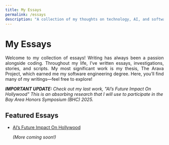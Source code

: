 ```yaml
---
title: My Essays
permalink: /essays
description: "A collection of my thoughts on technology, AI, and software development."
---
```


# My Essays  
<p align="justify">Welcome to my collection of essays! Writing has always been a passion alongside coding. 
Throughout my life, I’ve written essays, investigations, stories, and scripts. 
My most significant work is my thesis, The Arava Project, which earned me my software engineering degree. 
Here, you’ll find many of my writings—feel free to explore!</p>

<i><b>IMPORTANT UPDATE: </b> Check out my last work, "AI’s Future Impact On Hollywood" This is an absorbing 
research that I will use to participate in the Bay Area Honors Symposium (BHC) 2025.</i> 

## Featured Essays  
- [AI’s Future Impact On Hollywood](https://tru17189.github.io/essays/ai-hollywood)

  *(More coming soon!)*  
